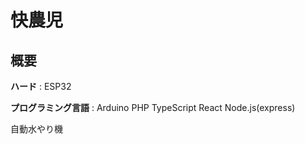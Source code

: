 # 快農児

## 概要

**ハード** : ESP32

**プログラミング言語** : Arduino PHP TypeScript React Node.js(express)

自動水やり機
